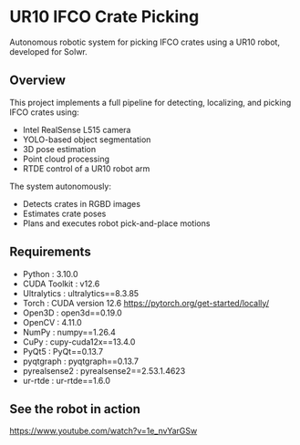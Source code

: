 # UR10 IFCO Crate Picking

Autonomous robotic system for picking IFCO crates using a UR10 robot, developed for Solwr.

## Overview

This project implements a full pipeline for detecting, localizing, and picking IFCO crates using:

- Intel RealSense L515 camera
- YOLO-based object segmentation
- 3D pose estimation
- Point cloud processing
- RTDE control of a UR10 robot arm

The system autonomously:

- Detects crates in RGBD images
- Estimates crate poses
- Plans and executes robot pick-and-place motions

## Requirements

- Python : 3.10.0
- CUDA Toolkit : v12.6
- Ultralytics : ultralytics==8.3.85
- Torch : CUDA version 12.6 https://pytorch.org/get-started/locally/
- Open3D : open3d==0.19.0
- OpenCV : 4.11.0
- NumPy : numpy==1.26.4
- CuPy : cupy-cuda12x==13.4.0
- PyQt5 : PyQt==0.13.7
- pyqtgraph : pyqtgraph==0.13.7
- pyrealsense2 : pyrealsense2==2.53.1.4623
- ur-rtde : ur-rtde==1.6.0

## See the robot in action

https://www.youtube.com/watch?v=1e_nvYarGSw
